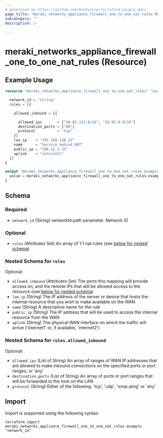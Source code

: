 ```yaml
---
# generated by https://github.com/hashicorp/terraform-plugin-docs
page_title: "meraki_networks_appliance_firewall_one_to_one_nat_rules Resource - terraform-provider-meraki"
subcategory: ""
description: |-
  
---
```


# meraki_networks_appliance_firewall_one_to_one_nat_rules (Resource)



## Example Usage

```terraform
resource "meraki_networks_appliance_firewall_one_to_one_nat_rules" "example" {

  network_id = "string"
  rules = [{

    allowed_inbound = [{

      allowed_ips       = ["10.82.112.0/24", "10.82.0.0/16"]
      destination_ports = ["80"]
      protocol          = "tcp"
    }]
    lan_ip    = "192.168.128.22"
    name      = "Service behind NAT"
    public_ip = "146.12.3.33"
    uplink    = "internet1"
  }]
}

output "meraki_networks_appliance_firewall_one_to_one_nat_rules_example" {
  value = meraki_networks_appliance_firewall_one_to_one_nat_rules.example
}
```

<!-- schema generated by tfplugindocs -->
## Schema

### Required

- `network_id` (String) networkId path parameter. Network ID

### Optional

- `rules` (Attributes Set) An array of 1:1 nat rules (see [below for nested schema](#nestedatt--rules))

<a id="nestedatt--rules"></a>
### Nested Schema for `rules`

Optional:

- `allowed_inbound` (Attributes Set) The ports this mapping will provide access on, and the remote IPs that will be allowed access to the resource (see [below for nested schema](#nestedatt--rules--allowed_inbound))
- `lan_ip` (String) The IP address of the server or device that hosts the internal resource that you wish to make available on the WAN
- `name` (String) A descriptive name for the rule
- `public_ip` (String) The IP address that will be used to access the internal resource from the WAN
- `uplink` (String) The physical WAN interface on which the traffic will arrive ('internet1' or, if available, 'internet2')

<a id="nestedatt--rules--allowed_inbound"></a>
### Nested Schema for `rules.allowed_inbound`

Optional:

- `allowed_ips` (List of String) An array of ranges of WAN IP addresses that are allowed to make inbound connections on the specified ports or port ranges, or 'any'
- `destination_ports` (List of String) An array of ports or port ranges that will be forwarded to the host on the LAN
- `protocol` (String) Either of the following: 'tcp', 'udp', 'icmp-ping' or 'any'

## Import

Import is supported using the following syntax:

```shell
terraform import meraki_networks_appliance_firewall_one_to_one_nat_rules.example "network_id"
```
